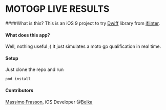 # MOTOGP LIVE RESULTS

####What is this?
This is an iOS 9 project to try [Dwiff](https://github.com/jflinter/Dwifft) library from [jflinter](https://github.com/jflinter).

#### What does this app?
Well, nothing useful ;) It just simulates a moto gp qualification in real time.

#### Setup
Just clone the repo and run
```
pod install
```

#### Contributors
[Massimo Frasson](https://github.com/MaxFrax), iOS Developer @[Belka](https://github.com/BelkaLab)